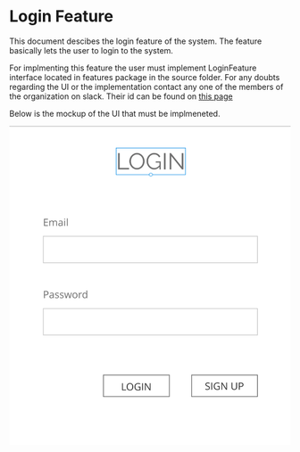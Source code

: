 # Login Feature

This document descibes the login feature of the system.
The feature basically lets the user to login to the system.

For implmenting this feature the user must implement LoginFeature interface located in features package in the source folder.
For any doubts regarding the UI or the implementation contact any one of the members of the organization on slack.
Their id can be found on [this page](../MEMBERS.md)

Below is the mockup of the UI that must be implmeneted.

![Mockup of login page](../mockups/login.png?width=600)
